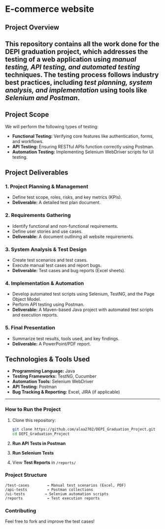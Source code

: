 # E-commerce website

## **Project Overview**  
This repository contains all the work done for the DEPI graduation project, which addresses the testing of a web application using *manual testing, API testing, and automated testing* techniques. The testing process follows industry best practices, including *test planning, system analysis, and implementation* using tools like *Selenium and Postman*.  
---
## **Project Scope**  
We will perform the following types of testing:  
- **Functional Testing:** Verifying core features like authentication, forms, and workflows.  
- **API Testing:** Ensuring RESTful APIs function correctly using Postman.  
- **Automation Testing:** Implementing Selenium WebDriver scripts for UI testing.  

## **Project Deliverables**  
### **1. Project Planning & Management**  
- Define test scope, roles, risks, and key metrics (KPIs).  
- **Deliverable:** A detailed test plan document.  

### **2. Requirements Gathering**  
- Identify functional and non-functional requirements.  
- Define user stories and use cases.  
- **Deliverable:** A document outlining all website requirements.  

### **3. System Analysis & Test Design**  
- Create test scenarios and test cases.  
- Execute manual test cases and report bugs.  
- **Deliverable:** Test cases and bug reports (Excel sheets).  

### **4. Implementation & Automation**  
- Develop automated test scripts using Selenium, TestNG, and the Page Object Model.  
- Perform API testing using Postman.  
- **Deliverable:** A Maven-based Java project with automated test scripts and execution reports.  

### **5. Final Presentation**  
- Summarize test results, tools used, and key findings.  
- **Deliverable:** A PowerPoint/PDF report.  

## **Technologies & Tools Used**  
- **Programming Language:** Java  
- **Testing Frameworks:** TestNG, Cucumber  
- **Automation Tools:** Selenium WebDriver  
- **API Testing:** Postman  
- **Bug Tracking & Reporting:** Excel, JIRA (if applicable)  

---

### **How to Run the Project**  
1. Clone this repository:  
   ```sh
   git clone https://github.com/alaa2702/DEPI_Graduation_Project.git
   cd DEPI_Graduation_Project
   ```
2. **Run API Tests in Postman**
3. **Run Selenium Tests**  
  
4. View **Test Reports** in `/reports/`  

### **Project Structure**  
```
/test-cases        → Manual test scenarios (Excel, PDF)  
/api-tests         → Postman collections  
/ui-tests         → Selenium automation scripts  
/reports           → Test execution reports  
```

### **Contributing**  
Feel free to fork and improve the test cases! 

